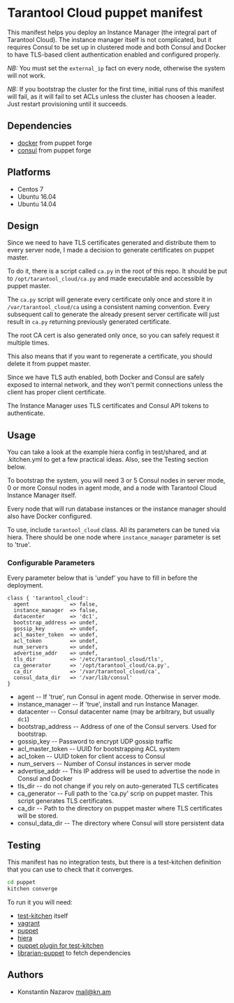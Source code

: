 # Tarantool Cloud puppet manifest

This manifest helps you deploy an Instance Manager (the integral part of
Tarantool Cloud). The instance manager itself is not complicated, but
it requires Consul to be set up in clustered mode and both Consul and
Docker to have TLS-based client authentication enabled and configured
properly.

*NB:* You must set the `external_ip` fact on every node, otherwise the
system will not work.

*NB:* If you bootstrap the cluster for the first time, initial runs
of this manifest will fail, as it will fail to set ACLs unless the
cluster has choosen a leader. Just restart provisioning until it
succeeds.

## Dependencies

* [docker](https://forge.puppet.com/garethr/docker) from puppet forge
* [consul](https://forge.puppet.com/KyleAnderson/consul) from puppet forge

## Platforms

* Centos 7
* Ubuntu 16.04
* Ubuntu 14.04

## Design

Since we need to have TLS certificates generated and distribute them to
every server node, I made a decision to generate certificates on puppet
master.

To do it, there is a script called `ca.py` in the root of this repo. It
should be put to `/opt/tarantool_cloud/ca.py` and made executable and
accessible by puppet master.

The `ca.py` script will generate every certificate only once and store
it in `/var/tarantool_cloud/ca` using a consistent naming convention.
Every subsequent call to generate the already present server certificate
will just result in `ca.py` returning previously generated certificate.

The root CA cert is also generated only once, so you can safely request
it multiple times.

This also means that if you want to regenerate a certificate, you should
delete it from puppet master.

Since we have TLS auth enabled, both Docker and Consul are safely
exposed to internal network, and they won't permit connections unless
the client has proper client certificate.

The Instance Manager uses TLS certificates and Consul API tokens to
authenticate.

## Usage

You can take a look at the example hiera config in test/shared, and at
.kitchen.yml to get a few practical ideas. Also, see the Testing section below.

To bootstrap the system, you will need 3 or 5 Consul nodes in server mode,
0 or more Consul nodes in agent mode, and a node with Tarantool Cloud
Instance Manager itself.

Every node that will run database instances or the instance manager should
also have Docker configured.

To use, include `tarantool_cloud` class. All its parameters can be tuned via
hiera. There should be one node where `instance_manager` parameter is set
to 'true'.


### Configurable Parameters

Every parameter below that is 'undef' you have to fill in before the deployment.

``` puppet
class { 'tarantool_cloud':
  agent             => false,
  instance_manager  => false,
  datacenter        => 'dc1',
  bootstrap_address => undef,
  gossip_key        => undef,
  acl_master_token  => undef,
  acl_token         => undef,
  num_servers       => undef,
  advertise_addr    => undef,
  tls_dir           => '/etc/tarantool_cloud/tls',
  ca_generator      => '/opt/tarantool_cloud/ca.py',
  ca_dir            => '/var/tarantool_cloud/ca',
  consul_data_dir   => '/var/lib/consul'
}
```

* agent -- If 'true', run Consul in agent mode. Otherwise in server mode.
* instance_manager -- If 'true', install and run Instance Manager.
* datacenter -- Consul datacenter name (may be arbitrary, but usually `dc1`)
* bootstrap_address -- Address of one of the Consul servers. Used for bootstrap.
* gossip_key -- Password to encrypt UDP gossip traffic
* acl_master_token -- UUID for bootstrapping ACL system
* acl_token -- UUID token for client access to Consul
* num_servers -- Number of Consul instances in server mode
* advertise_addr -- This IP address will be used to advertise the node in Consul and Docker
* tls_dir -- do not change if you rely on auto-generated TLS certificates
* ca_generator -- Full path to the 'ca.py' scrip on puppet master. This script generates TLS certificates.
* ca_dir -- Path to the directory on puppet master where TLS certificates will be stored.
* consul_data_dir -- The directory where Consul will store persistent data

## Testing

This manifest has no integration tests, but there is a test-kitchen definition
that you can use to check that it converges.

``` bash
cd puppet
kitchen converge
```

To run it you will need:

* [test-kitchen](http://kitchen.ci) itself
* [vagrant](http://vagrantup.com)
* [puppet](https://puppet.com)
* [hiera](https://github.com/puppetlabs/hiera)
* [puppet plugin for test-kitchen](https://github.com/neillturner/kitchen-puppet)
* [librarian-puppet](http://librarian-puppet.com) to fetch dependencies

## Authors

* Konstantin Nazarov <mail@kn.am>
